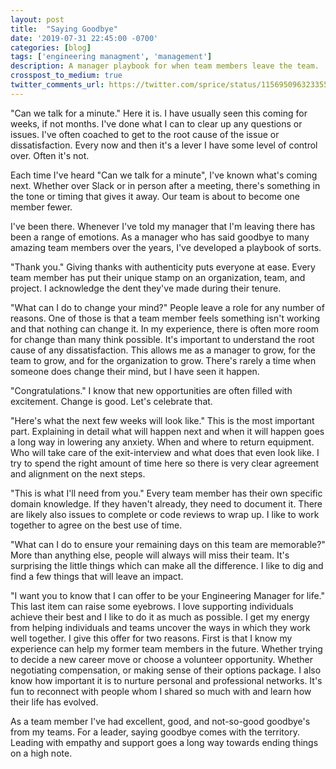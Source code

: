 ```yaml
---
layout: post
title:  "Saying Goodbye"
date: '2019-07-31 22:45:00 -0700'
categories: [blog]
tags: ['engineering managment', 'management']
description: A manager playbook for when team members leave the team.
crosspost_to_medium: true
twitter_comments_url: https://twitter.com/sprice/status/1156950963233550338
---
```


"Can we talk for a minute." Here it is. I have usually seen this coming for weeks, if not months. I've done what I can to clear up any questions or issues. I've often coached to get to the root cause of the issue or dissatisfaction. Every now and then it's a lever I have some level of control over. Often it's not.

Each time I've heard "Can we talk for a minute", I've known what's coming next. Whether over Slack or in person after a meeting, there's something in the tone or timing that gives it away. Our team is about to become one member fewer.

I've been there. Whenever I've told my manager that I'm leaving there has been a range of emotions. As a manager who has said goodbye to many amazing team members over the years, I've developed a playbook of sorts.

"Thank you." Giving thanks with authenticity puts everyone at ease. Every team member has put their unique stamp on an organization, team, and project. I acknowledge the dent they've made during their tenure.

"What can I do to change your mind?" People leave a role for any number of reasons. One of those is that a team member feels something isn't working and that nothing can change it. In my experience, there is often more room for change than many think possible. It's important to understand the root cause of any dissatisfaction. This allows me as a manager to grow, for the team to grow, and for the organization to grow. There's rarely a time when someone does change their mind, but I have seen it happen.

"Congratulations." I know that new opportunities are often filled with excitement. Change is good. Let's celebrate that.

"Here's what the next few weeks will look like." This is the most important part. Explaining in detail what will happen next and when it will happen goes a long way in lowering any anxiety. When and where to return equipment. Who will take care of the exit-interview and what does that even look like. I try to spend the right amount of time here so there is very clear agreement and alignment on the next steps.

"This is what I'll need from you." Every team member has their own specific domain knowledge. If they haven't already, they need to document it. There are likely also issues to complete or code reviews to wrap up. I like to work together to agree on the best use of time.

"What can I do to ensure your remaining days on this team are memorable?" More than anything else, people will always will miss their team. It's surprising the little things which can make all the difference. I like to dig and find a few things that will leave an impact.

"I want you to know that I can offer to be your Engineering Manager for life." This last item can raise some eyebrows. I love supporting individuals achieve their best and I like to do it as much as possible. I get my energy from helping individuals and teams uncover the ways in which they work well together. I give this offer for two reasons. First is that I know my experience can help my former team members in the future. Whether trying to decide a new career move or choose a volunteer opportunity. Whether negotiating compensation, or making sense of their options package. I also know how important it is to nurture personal and professional networks. It's fun to reconnect with people whom I shared so much with and learn how their life has evolved.

As a team member I've had excellent, good, and not-so-good goodbye's from my teams. For a leader, saying goodbye comes with the territory. Leading with empathy and support goes a long way towards ending things on a high note.